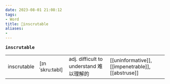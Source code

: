 ```yaml
---
date: 2023-08-01 21:08:12
tags: 
- Word
title: 📖inscrutable
aliases: 
- 
---
```


<pre><strong>inscrutable</strong></pre>
|   |   |   |   |
|---|---|---|---|
|inscrutable|[ɪnˈskru:təbl]|adj. difficult to understand 难以理解的|[[uninformative]], [[impenetrable]], [[abstruse]]|